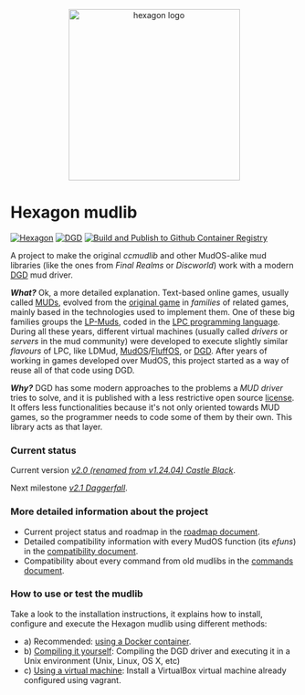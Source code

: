<p align="center">
  <img width="300" alt="hexagon logo" src="/assets/hexagon_logo.png">
</p>

Hexagon mudlib
==============

[![Hexagon](https://img.shields.io/badge/Hexagon-v2.0%20Castle%20Black-green)](https://github.com/maldorne/hexagon)
[![DGD](https://img.shields.io/badge/DGD-1.7.5-green.svg)](https://github.com/dworkin/dgd)
[![Build and Publish to Github Container Registry](https://github.com/maldorne/hexagon/workflows/Build%20and%20Publish%20to%20Github%20Container%20Registry/badge.svg)](https://github.com/maldorne/hexagon/actions)

A project to make the original _ccmudlib_ and other MudOS-alike mud libraries (like the ones from _Final
Realms_ or _Discworld_) work with a modern [DGD](https://github.com/dworkin/dgd) mud driver.

**_What?_** Ok, a more detailed explanation. Text-based online games, usually called [MUDs](https://en.wikipedia.org/wiki/MUD), evolved from the [original game](https://en.wikipedia.org/wiki/MUD1) in _families_ of related games, mainly based in the technologies used to implement them. One of these big families groups the [LP-Muds](https://en.wikipedia.org/wiki/LPMud), coded in the [LPC programming language](https://en.wikipedia.org/wiki/LPC_(programming_language)). During all these years, different virtual machines (usually called _drivers_ or _servers_ in the mud community) were developed to execute slightly similar _flavours_ of LPC, like LDMud, [MudOS](https://en.wikipedia.org/wiki/MudOS)/[FluffOS](https://en.wikipedia.org/wiki/FluffOS), or [DGD](https://en.wikipedia.org/wiki/Dworkin%27s_Game_Driver). After years of working in games developed over MudOS, this project started as a way of reuse all of that code using DGD.

**_Why?_** DGD has some modern approaches to the problems a _MUD driver_ tries to solve, and it is published with a less restrictive open source [license](https://github.com/dworkin/dgd/blob/master/LICENSE). It offers less functionalities because it's not only oriented towards MUD games, so the programmer needs to code some of them by their own. This library acts as that layer.

### Current status

Current version *[v2.0 (renamed from v1.24.04) Castle Black](https://github.com/maldorne/hexagon/releases/tag/1.24.04)*.

Next milestone *[v2.1 Daggerfall](docs/roadmap.md#v21-daggerfall)*.

### More detailed information about the project
* Current project status and roadmap in the [roadmap document](docs/roadmap.md).
* Detailed compatibility information with every MudOS function (its _efuns_) in the [compatibility document](docs/compatibility.md).
* Compatibility about every command from old mudlibs in the [commands document](docs/commands.md).

### How to use or test the mudlib

Take a look to the installation instructions, it explains how to install, configure and execute 
the Hexagon mudlib using different methods:
* a) Recommended: [using a Docker container](/docs/install/docker/readme.md).
* b) [Compiling it yourself](/docs/install/compile/readme.md): Compiling the DGD driver and
  executing it in a Unix environment (Unix, Linux, OS X, etc)
* c) [Using a virtual machine](/docs/install/vm/readme.md): Install a VirtualBox
  virtual machine already configured using vagrant.


